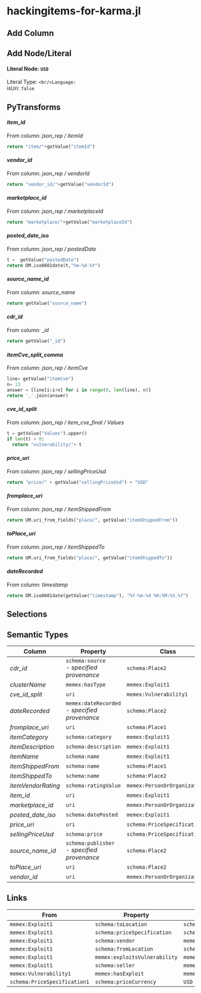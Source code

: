 # hackingitems-for-karma.jl

## Add Column

## Add Node/Literal
#### Literal Node: `USD`
Literal Type: ``
<br/>Language: ``
<br/>isUri: `false`


## PyTransforms
#### _item_id_
From column: _json_rep / itemId_
``` python
return "item/"+getValue("itemId")
```

#### _vendor_id_
From column: _json_rep / vendorId_
``` python
return "vendor_id/"+getValue("vendorId")
```

#### _marketplace_id_
From column: _json_rep / marketplaceId_
``` python
return "marketplace/"+getValue("marketplaceId")
```

#### _posted_date_iso_
From column: _json_rep / postedDate_
``` python
t =  getValue("postedDate")
return DM.iso8601date(t,"%m-%d-%Y")
```

#### _source_name_id_
From column: _source_name_
``` python
return getValue("source_name")
```

#### _cdr_id_
From column: __id_
``` python
return getValue("_id")
```

#### _itemCve_split_comma_
From column: _json_rep / itemCve_
``` python
line= getValue("itemCve")
n= 13
answer = [line[i:i+n] for i in range(0, len(line), n)]
return ','.join(answer)
```

#### _cve_id_split_
From column: _json_rep / item_cve_final / Values_
``` python
t = getValue("Values").upper()
if len(t) > 0:
  return "vulnerability/"+ t
```

#### _price_uri_
From column: _json_rep / sellingPriceUsd_
``` python
return "price/" + getValue("sellingPriceUsd") + "USD"
```

#### _fromplace_uri_
From column: _json_rep / itemShippedFrom_
``` python
return UM.uri_from_fields("place/", getValue("itemShippedFrom"))
```

#### _toPlace_uri_
From column: _json_rep / itemShippedTo_
``` python
return UM.uri_from_fields("place/", getValue("itemShippedTo"))
```

#### _dateRecorded_
From column: _timestamp_
``` python
return DM.iso8601date(getValue("timestamp"), "%Y-%m-%d %H:%M:%S.%f")
```


## Selections

## Semantic Types
| Column | Property | Class |
|  ----- | -------- | ----- |
| _cdr_id_ | `schema:source`<BR> - _specified provenance_ | `schema:Place2`|
| _clusterName_ | `memex:hasType` | `memex:Exploit1`|
| _cve_id_split_ | `uri` | `memex:Vulnerability1`|
| _dateRecorded_ | `memex:dateRecorded`<BR> - _specified provenance_ | `schema:Place2`|
| _fromplace_uri_ | `uri` | `schema:Place1`|
| _itemCategory_ | `schema:category` | `memex:Exploit1`|
| _itemDescription_ | `schema:description` | `memex:Exploit1`|
| _itemName_ | `schema:name` | `memex:Exploit1`|
| _itemShippedFrom_ | `schema:name` | `schema:Place1`|
| _itemShippedTo_ | `schema:name` | `schema:Place2`|
| _itemVendorRating_ | `schema:ratingValue` | `memex:PersonOrOrganization1`|
| _item_id_ | `uri` | `memex:Exploit1`|
| _marketplace_id_ | `uri` | `memex:PersonOrOrganization2`|
| _posted_date_iso_ | `schema:datePosted` | `memex:Exploit1`|
| _price_uri_ | `uri` | `schema:PriceSpecification1`|
| _sellingPriceUsd_ | `schema:price` | `schema:PriceSpecification1`|
| _source_name_id_ | `schema:publisher`<BR> - _specified provenance_ | `schema:Place2`|
| _toPlace_uri_ | `uri` | `schema:Place2`|
| _vendor_id_ | `uri` | `memex:PersonOrOrganization1`|


## Links
| From | Property | To |
|  --- | -------- | ---|
| `memex:Exploit1` | `schema:toLocation` | `schema:Place2`|
| `memex:Exploit1` | `schema:priceSpecification` | `schema:PriceSpecification1`|
| `memex:Exploit1` | `schema:vendor` | `memex:PersonOrOrganization1`|
| `memex:Exploit1` | `schema:fromLocation` | `schema:Place1`|
| `memex:Exploit1` | `memex:exploitsVulnerability` | `memex:Vulnerability1`|
| `memex:Exploit1` | `schema:seller` | `memex:PersonOrOrganization2`|
| `memex:Vulnerability1` | `memex:hasExploit` | `memex:Exploit1`|
| `schema:PriceSpecification1` | `schema:priceCurrency` | `USD`|
